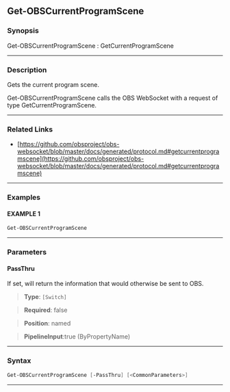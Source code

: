 Get-OBSCurrentProgramScene
--------------------------
### Synopsis
Get-OBSCurrentProgramScene : GetCurrentProgramScene

---
### Description

Gets the current program scene.


Get-OBSCurrentProgramScene calls the OBS WebSocket with a request of type GetCurrentProgramScene.

---
### Related Links
* [https://github.com/obsproject/obs-websocket/blob/master/docs/generated/protocol.md#getcurrentprogramscene](https://github.com/obsproject/obs-websocket/blob/master/docs/generated/protocol.md#getcurrentprogramscene)



---
### Examples
#### EXAMPLE 1
```PowerShell
Get-OBSCurrentProgramScene
```

---
### Parameters
#### **PassThru**

If set, will return the information that would otherwise be sent to OBS.



> **Type**: ```[Switch]```

> **Required**: false

> **Position**: named

> **PipelineInput**:true (ByPropertyName)



---
### Syntax
```PowerShell
Get-OBSCurrentProgramScene [-PassThru] [<CommonParameters>]
```
---
